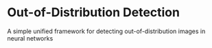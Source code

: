 # Out-of-Distribution Detection
A simple unified framework for detecting out-of-distribution images  in  neural networks
